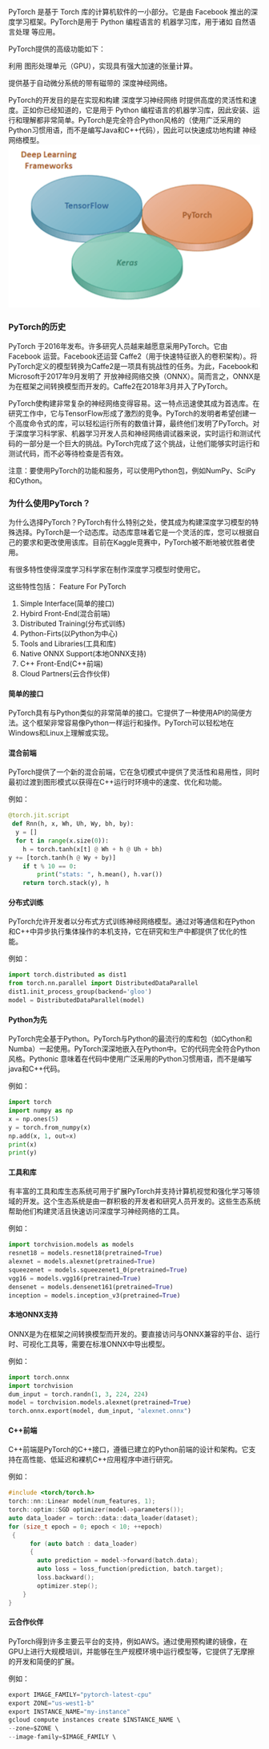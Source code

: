PyTorch 是基于 Torch 库的计算机软件的一小部分。它是由 Facebook 推出的深度学习框架。PyTorch是用于 Python 编程语言的 机器学习库，用于诸如 自然语言处理 等应用。

PyTorch提供的高级功能如下：

利用 图形处理单元（GPU），实现具有强大加速的张量计算。

提供基于自动微分系统的带有磁带的 深度神经网络。

PyTorch的开发目的是在实现和构建 深度学习神经网络 时提供高度的灵活性和速度。正如你已经知道的，它是用于 Python 编程语言的机器学习库，因此安装、运行和理解都非常简单。PyTorch是完全符合Python风格的（使用广泛采用的Python习惯用语，而不是编写Java和C++代码），因此可以快速成功地构建 神经网络模型。
![01_01-01](../../../image/编码/Python/PyTorch/01_01-01.png)

### PyTorch的历史
PyTorch 于2016年发布。许多研究人员越来越愿意采用PyTorch。它由 Facebook 运营。Facebook还运营 Caffe2（用于快速特征嵌入的卷积架构）。将PyTorch定义的模型转换为Caffe2是一项具有挑战性的任务。为此，Facebook和Microsoft于2017年9月发明了 开放神经网络交换（ONNX）。简而言之，ONNX是为在框架之间转换模型而开发的。Caffe2在2018年3月并入了PyTorch。

PyTorch使构建非常复杂的神经网络变得容易。这一特点迅速使其成为首选库。在研究工作中，它与TensorFlow形成了激烈的竞争。PyTorch的发明者希望创建一个高度命令式的库，可以轻松运行所有的数值计算，最终他们发明了PyTorch。对于深度学习科学家、机器学习开发人员和神经网络调试器来说，实时运行和测试代码的一部分是一个巨大的挑战。PyTorch完成了这个挑战，让他们能够实时运行和测试代码，而不必等待检查是否有效。

注意：要使用PyTorch的功能和服务，可以使用Python包，例如NumPy、SciPy和Cython。

### 为什么使用PyTorch？
为什么选择PyTorch？PyTorch有什么特别之处，使其成为构建深度学习模型的特殊选择。PyTorch是一个动态库。动态库意味着它是一个灵活的库，您可以根据自己的要求和更改使用该库。目前在Kaggle竞赛中，PyTorch被不断地被优胜者使用。

有很多特性使得深度学习科学家在制作深度学习模型时使用它。

这些特性包括：
Feature For PyTorch
1. Simple Interface(简单的接口)
2. Hybird Front-End(混合前端)
3. Distributed Training(分布式训练)
4. Python-Firts(以Python为中心)
5. Tools and Libraries(工具和库)
6. Native ONNX Support(本地ONNX支持)
7. C++ Front-End(C++前端)
8. Cloud Partners(云合作伙伴)

#### 简单的接口
PyTorch具有与Python类似的非常简单的接口。它提供了一种使用API的简便方法。这个框架非常容易像Python一样运行和操作。PyTorch可以轻松地在Windows和Linux上理解或实现。

#### 混合前端
PyTorch提供了一个新的混合前端，它在急切模式中提供了灵活性和易用性，同时最初过渡到图形模式以获得在C++运行时环境中的速度、优化和功能。

例如：
```python
@torch.jit.script  
 def Rnn(h, x, Wh, Uh, Wy, bh, by):  
  y = []                                                       
  for t in range(x.size(0)):  
    h = torch.tanh(x[t] @ Wh + h @ Uh + bh)  
y += [torch.tanh(h @ Wy + by)]  
    if t % 10 == 0:  
        print("stats: ", h.mean(), h.var())  
    return torch.stack(y), h
```

#### 分布式训练
PyTorch允许开发者以分布式方式训练神经网络模型。通过对等通信和在Python和C++中异步执行集体操作的本机支持，它在研究和生产中都提供了优化的性能。

例如：
```python
import torch.distributed as dist1   
from torch.nn.parallel import DistributedDataParallel  
dist1.init_process_group(backend='gloo')  
model = DistributedDataParallel(model)  
```

#### Python为先
PyTorch完全基于Python。PyTorch与Python的最流行的库和包（如Cython和Numba）一起使用。PyTorch深深地嵌入在Python中。它的代码完全符合Python风格。Pythonic 意味着在代码中使用广泛采用的Python习惯用语，而不是编写java和C++代码。

例如：
```python
import torch  
import numpy as np  
x = np.ones(5)  
y = torch.from_numpy(x)  
np.add(x, 1, out=x)  
print(x)  
print(y)  
```

#### 工具和库
有丰富的工具和库生态系统可用于扩展PyTorch并支持计算机视觉和强化学习等领域的开发。这个生态系统是由一群积极的开发者和研究人员开发的。这些生态系统帮助他们构建灵活且快速访问深度学习神经网络的工具。

例如：
```python
import torchvision.models as models  
resnet18 = models.resnet18(pretrained=True)  
alexnet = models.alexnet(pretrained=True)  
squeezenet = models.squeezenet1_0(pretrained=True)  
vgg16 = models.vgg16(pretrained=True)  
densenet = models.densenet161(pretrained=True)  
inception = models.inception_v3(pretrained=True)  
```

#### 本地ONNX支持
ONNX是为在框架之间转换模型而开发的。要直接访问与ONNX兼容的平台、运行时、可视化工具等，需要在标准ONNX中导出模型。

例如：
```python
import torch.onnx  
import torchvision  
dum_input = torch.randn(1, 3, 224, 224)  
model = torchvision.models.alexnet(pretrained=True)  
torch.onnx.export(model, dum_input, "alexnet.onnx")  
```

#### C++前端
C++前端是PyTorch的C++接口，遵循已建立的Python前端的设计和架构。它支持在高性能、低延迟和裸机C++应用程序中进行研究。

例如：
```c++
#include <torch/torch.h>
torch::nn::Linear model(num_features, 1);
torch::optim::SGD optimizer(model->parameters());
auto data_loader = torch::data::data_loader(dataset);
for (size_t epoch = 0; epoch < 10; ++epoch)
 {
      for (auto batch : data_loader)
      {
        auto prediction = model->forward(batch.data);
        auto loss = loss_function(prediction, batch.target);
        loss.backward();
        optimizer.step();
    }
}
```

#### 云合作伙伴
PyTorch得到许多主要云平台的支持，例如AWS。通过使用预构建的镜像，在GPU上进行大规模培训，并能够在生产规模环境中运行模型等，它提供了无摩擦的开发和简便的扩展。

例如：
```python
export IMAGE_FAMILY="pytorch-latest-cpu"  
export ZONE="us-west1-b"  
export INSTANCE_NAME="my-instance"  
gcloud compute instances create $INSTANCE_NAME \  
--zone=$ZONE \  
--image-family=$IMAGE_FAMILY \ 
```
